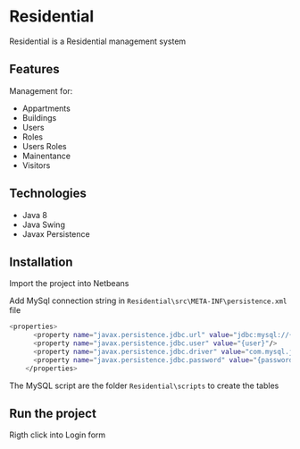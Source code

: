 # Residential
Residential is a Residential management system

## Features
Management for:
- Appartments
- Buildings
- Users
- Roles
- Users Roles
- Mainentance
- Visitors


## Technologies
- Java 8
- Java Swing
- Javax Persistence

## Installation
Import the project into Netbeans


Add MySql connection string in  `Residential\src\META-INF\persistence.xml` file

```bash
<properties>
      <property name="javax.persistence.jdbc.url" value="jdbc:mysql://{host_name}:{port}/{database_name}?zeroDateTimeBehavior=convertToNull"/>
      <property name="javax.persistence.jdbc.user" value="{user}"/>
      <property name="javax.persistence.jdbc.driver" value="com.mysql.jdbc.Driver"/>
      <property name="javax.persistence.jdbc.password" value="{password}"/>
    </properties>
```
The MySQL script are the folder `Residential\scripts` to create the tables

## Run the project
Rigth click into Login form


